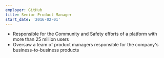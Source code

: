 ```yaml
---
employer: GitHub
title: Senior Product Manager
start_date: '2016-02-01'
---
```


* Responsible for the Community and Safety efforts of a platform with more than 25 million users
* Oversaw a team of product managers responsible for the company's business-to-business products
